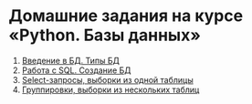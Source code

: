 # Домашние задания на курсе «Python. Базы данных»

1. [Введение в БД. Типы БД](./01-introduction)
1. [Работа с SQL. Создание БД](./02-creation)
1. [Select-запросы, выборки из одной таблицы](dml)
1. [Группировки, выборки из нескольких таблиц](dml-advanced)
